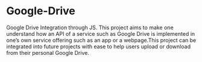 # Google-Drive
Google Drive Integration through JS.
This project aims to make one understand how an API of a service such as Google Drive is implemented in one’s own service offering such as an app or a webpage.This project can be integrated into future projects with ease to help users upload or download from their personal Google Drive.

